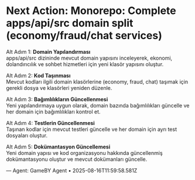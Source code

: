 # Next Action: Monorepo: Complete apps/api/src domain split (economy/fraud/chat services)

Alt Adım 1: **Domain Yapılandırması**  
apps/api/src dizininde mevcut domain yapısını inceleyerek, ekonomi, dolandırıcılık ve sohbet hizmetleri için yeni klasör yapısını oluştur.

Alt Adım 2: **Kod Taşınması**  
Mevcut kodları ilgili domain klasörlerine (economy, fraud, chat) taşımak için gerekli dosya ve klasörleri yeniden düzenle.

Alt Adım 3: **Bağımlılıkların Güncellenmesi**  
Yeni yapılandırmaya uygun olarak, domain bazında bağımlılıkları güncelle ve her domain için bağımlılıkları kontrol et.

Alt Adım 4: **Testlerin Güncellenmesi**  
Taşınan kodlar için mevcut testleri güncelle ve her domain için ayrı test dosyaları oluştur.

Alt Adım 5: **Dokümantasyon Güncellemesi**  
Yeni domain yapısı ve kod organizasyonu hakkında güncellenmiş dokümantasyonu oluştur ve mevcut dokümanları güncelle.

— Agent: GameBY Agent • 2025-08-16T11:59:58.581Z
